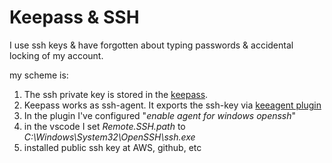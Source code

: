 # Keepass & SSH

I use ssh keys & have forgotten about typing passwords & accidental locking of my account.

my scheme is:

1. The ssh private key is stored in the [keepass](https://keepass.info/).
2. Keepass works as ssh-agent. It exports the ssh-key via [keeagent plugin](https://keepass.info/plugins.html#keeagent)
3. In the plugin I've configured "*enable agent for windows openssh*"
4. in the vscode I set *Remote.SSH.path*  to *C:\Windows\System32\OpenSSH\ssh.exe*
5. installed public ssh key at AWS, github, etc
